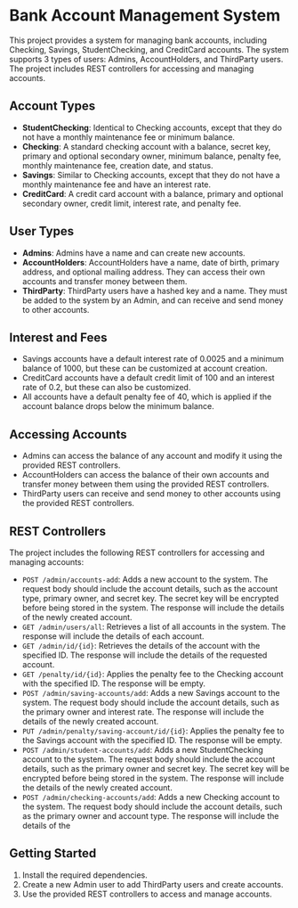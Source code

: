 # Bank Account Management System

This project provides a system for managing bank accounts, including Checking, Savings, StudentChecking, and CreditCard accounts. The system supports 3 types of users: Admins, AccountHolders, and ThirdParty users. The project includes REST controllers for accessing and managing accounts.

## Account Types

- **StudentChecking**: Identical to Checking accounts, except that they do not have a monthly maintenance fee or minimum balance.
- **Checking**: A standard checking account with a balance, secret key, primary and optional secondary owner, minimum balance, penalty fee, monthly maintenance fee, creation date, and status.
- **Savings**: Similar to Checking accounts, except that they do not have a monthly maintenance fee and have an interest rate.
- **CreditCard**: A credit card account with a balance, primary and optional secondary owner, credit limit, interest rate, and penalty fee.

## User Types

- **Admins**: Admins have a name and can create new accounts.
- **AccountHolders**: AccountHolders have a name, date of birth, primary address, and optional mailing address. They can access their own accounts and transfer money between them.
- **ThirdParty**: ThirdParty users have a hashed key and a name. They must be added to the system by an Admin, and can receive and send money to other accounts.

## Interest and Fees

- Savings accounts have a default interest rate of 0.0025 and a minimum balance of 1000, but these can be customized at account creation.
- CreditCard accounts have a default credit limit of 100 and an interest rate of 0.2, but these can also be customized.
- All accounts have a default penalty fee of 40, which is applied if the account balance drops below the minimum balance.

## Accessing Accounts

- Admins can access the balance of any account and modify it using the provided REST controllers.
- AccountHolders can access the balance of their own accounts and transfer money between them using the provided REST controllers.
- ThirdParty users can receive and send money to other accounts using the provided REST controllers.

## REST Controllers

The project includes the following REST controllers for accessing and managing accounts:

- `POST /admin/accounts-add`: Adds a new account to the system. The request body should include the account details, such as the account type, primary owner, and secret key. The secret key will be encrypted before being stored in the system. The response will include the details of the newly created account.
- `GET /admin/users/all`: Retrieves a list of all accounts in the system. The response will include the details of each account.
- `GET /admin/id/{id}`: Retrieves the details of the account with the specified ID. The response will include the details of the requested account.
- `GET /penalty/id/{id}`: Applies the penalty fee to the Checking account with the specified ID. The response will be empty.
- `POST /admin/saving-accounts/add`: Adds a new Savings account to the system. The request body should include the account details, such as the primary owner and interest rate. The response will include the details of the newly created account.
- `PUT /admin/penalty/saving-account/id/{id}`: Applies the penalty fee to the Savings account with the specified ID. The response will be empty.
- `POST /admin/student-accounts/add`: Adds a new StudentChecking account to the system. The request body should include the account details, such as the primary owner and secret key. The secret key will be encrypted before being stored in the system. The response will include the details of the newly created account.
- `POST /admin/checking-accounts/add`: Adds a new Checking account to the system. The request body should include the account details, such as the primary owner and account type. The response will include the details of the


## Getting Started

1. Install the required dependencies.
2. Create a new Admin user to add ThirdParty users and create accounts.
3. Use the provided REST controllers to access and manage accounts.

